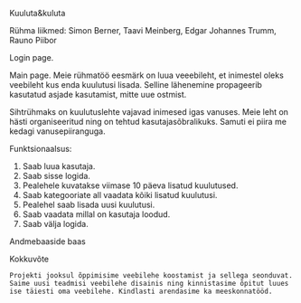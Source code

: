 Kuuluta&kuluta

Rühma liikmed: Simon Berner, Taavi Meinberg, Edgar Johannes Trumm, Rauno Piibor
 
Login page.
 
Main page.
Meie rühmatöö eesmärk on luua veeebileht, et inimestel oleks veebileht kus enda kuulutusi lisada. Selline lähenemine propageerib kasutatud asjade kasutamist, mitte uue ostmist. 

Sihtrühmaks on kuulutuslehte vajavad inimesed igas vanuses. Meie leht on hästi organiseeritud ning on tehtud kasutajasõbralikuks. Samuti ei piira me kedagi vanusepiiranguga.

Funktsionaalsus:
1.	Saab luua kasutaja.
2.	Saab sisse logida.
3.	Pealehele kuvatakse viimase 10 päeva lisatud kuulutused.
4.	Saab kategooriate all vaadata kõiki lisatud kuulutusi.
5.	Pealehel saab lisada uusi kuulutusi.
6.	Saab vaadata millal on kasutaja loodud.
7.	Saab välja logida.

 
Andmebaaside baas


Kokkuvõte
	
	Projekti jooksul õppimisime veebilehe koostamist ja sellega seonduvat. Saime uusi teadmisi veebilehe disainis ning kinnistasime õpitut luues ise täiesti oma veebilehe. Kindlasti arendasime ka meeskonnatööd. 
